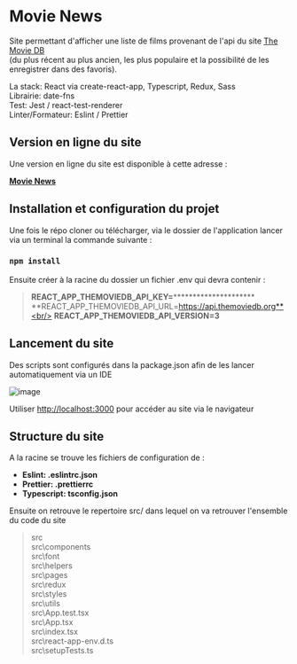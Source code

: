 # Movie News

Site permettant d'afficher une liste de films provenant de l'api du site [The Movie DB](https://www.themoviedb.org/)</br>
(du plus récent au plus ancien, les plus populaire et la possibilité de les enregistrer dans des favoris).

La stack: React via create-react-app, Typescript, Redux, Sass<br/>
Librairie: date-fns<br/>
Test: Jest / react-test-renderer<br/>
Linter/Formateur: Eslint / Prettier<br/>

## Version en ligne du site
Une version en ligne du site est disponible à cette adresse :

**[Movie News](https://movienews-hrmu32ev4-ysouane.vercel.app/)**

## Installation et configuration du projet
Une fois le répo cloner ou télécharger, via le dossier de l'application lancer via un terminal la commande suivante : 

### `npm install`

Ensuite créer à la racine du dossier un fichier .env qui devra contenir : 
>**REACT_APP_THEMOVIEDB_API_KEY=*********************** <br/>
>**REACT_APP_THEMOVIEDB_API_URL=https://api.themoviedb.org**<br/>
>**REACT_APP_THEMOVIEDB_API_VERSION=3**<br/>

## Lancement du site

Des scripts sont configurés dans la package.json afin de les lancer automatiquement via un IDE

![image](https://user-images.githubusercontent.com/97733746/155627505-4da24d06-83ec-4251-867f-77fce695d8f6.png)

Utiliser [http://localhost:3000](http://localhost:3000) pour accéder au site via le navigateur

## Structure du site
A la racine se trouve les fichiers de configuration de :

- **Eslint: .eslintrc.json**
- **Prettier: .prettierrc**
- **Typescript: tsconfig.json**

Ensuite on retrouve le repertoire src/ dans lequel on va retrouver l'ensemble du code du site

> src<br/>
src\components<br/>
src\font<br/>
src\helpers<br/>
src\pages<br/>
src\redux<br/>
src\styles<br/>
src\utils<br/>
src\App.test.tsx<br/>
src\App.tsx<br/>
src\index.tsx<br/>
src\react-app-env.d.ts<br/>
src\setupTests.ts<br/>
